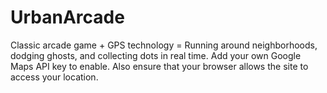# UrbanArcade
Classic arcade game + GPS technology = Running around neighborhoods, dodging ghosts, and collecting dots in real time. Add your own Google Maps API key to enable. Also ensure that your browser allows the site to access your location.
